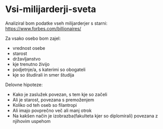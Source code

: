 # Vsi-milijarderji-sveta

Analiziral bom podatke vseh milijarderjer s starni:
https://www.forbes.com/billionaires/

Za vsako osebo bom zajel:
- vrednost osebe
- starost
- državljanstvo
- kje trenutno živijo
- podjetnje/a, s katerimi so obogateli
- kje so študirali in smer študija

Delovne hipoteze:
- Kako je zaslužek povezan, s tem kje so začeli
- Ali je starost, povezana s premoženjem
- Koliko od teh oseb so filantropi
- Ali imajo povprečno več ali manj otrok
- Na kakšen način je izobrazba(fakulteta kjer so diplomirali) povezana z njihovim uspehom
